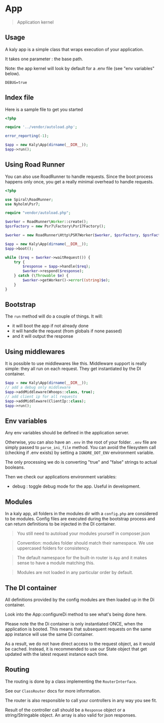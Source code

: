 # App

> Application kernel

## Usage

A kaly app is a simple class that wraps execution of your application.

It takes one parameter : the base path.

Note: the app kernel will look by default for a .env file (see "env variables" below).

```
DEBUG=true
```

## Index file

Here is a sample file to get you started

```php
<?php

require '../vendor/autoload.php';

error_reporting(-1);

$app = new Kaly\App(dirname(__DIR__));
$app->run();
```

## Using Road Runner

You can also use RoadRunner to handle requests. Since the boot process
happens only once, you get a really minimal overhead to handle requests.

```php
<?php

use Spiral\RoadRunner;
use Nyholm\Psr7;

require "vendor/autoload.php";

$worker = RoadRunner\Worker::create();
$psrFactory = new Psr7\Factory\Psr17Factory();

$worker = new RoadRunner\Http\PSR7Worker($worker, $psrFactory, $psrFactory, $psrFactory);

$app = new Kaly\App(dirname(__DIR__));
$app->boot();

while ($req = $worker->waitRequest()) {
    try {
        $response = $app->handle($req);
        $worker->respond($response);
    } catch (\Throwable $e) {
        $worker->getWorker()->error((string)$e);
    }
}
```

## Bootstrap

The `run` method will do a couple of things. It will:
- it will boot the app if not already done
- it will handle the request (from globals if none passed)
- and it will output the response

## Using middlewares

It is possible to use middlewares like this. Middleware support is really simple:
they all run on each request. They get instantiated by the DI container.

```php
$app = new Kaly\App(dirname(__DIR__));
// add a debug only middleware
$app->addMiddleware(Whoops::class, true);
// add client ip for all requests
$app->addMiddleware(ClientIp::class);
$app->run();

```

## Env variables

Any env variables should be defined in the application server.

Otherwise, you can also have an `.env` in the root of your folder.
`.env` file are simply passed to `parse_ini_file` method.
You can avoid the filesystem call (checking if .env exists) by setting
a `IGNORE_DOT_ENV` environment variable.

The only processing we do is converting "true" and "false" strings to actual booleans.

Then we check our applications environment variables:
- debug : toggle debug mode for the app. Useful in development.

## Modules

In a kaly app, all folders in the modules dir with a `config.php` are considered to be modules.
Config files are executed during the bootstrap process and can return definitions
to be injected in the DI container.

> You still need to autoload your modules yourself in composer.json

> Convention: modules folder should match their namespace. We use uppercased folders for
consistency.

> The default namespace for the built-in router is `App` and it makes sense to have
a module matching this.

> Modules are not loaded in any particular order by default.

## The DI container

All definitions provided by the config modules are then loaded up in the Di container.

Look into the App::configureDi method to see what's being done here.

Please note the the Di container is only instantiated ONCE, when the application is booted.
This means that subsequent requests on the same app instance will use the same Di container.

As a result, we do not have direct access to the request object, as it would be cached.
Instead, it is recommended to use our State object that get updated with the latest request instance
each time.

## Routing

The routing is done by a class implementing the `RouterInterface`.

See our `ClassRouter` docs for more information.

The router is also responsible to call your controllers in any way you see fit.

Result of the controller call should be a `Response` object or a string/Stringable object.
An array is also valid for json responses.
